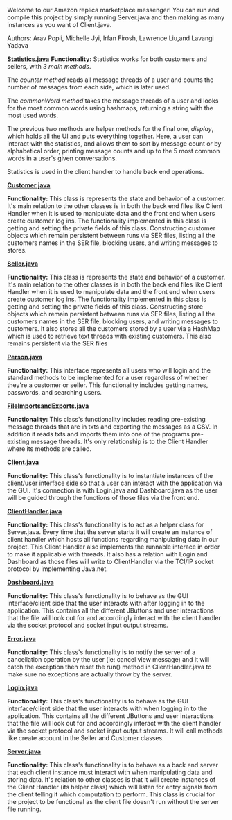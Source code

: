 Welcome to our Amazon replica marketplace messenger! You can run and compile this project by simply running Server.java and then making as many instances as you want of Client.java. 

Authors: Arav Popli, Michelle Jyi, Irfan Firosh, Lawrence Liu,and Lavangi Yadava 

<ins>**Statistics.java**</ins>
**Functionality:** 
Statistics works for both customers and sellers, with _3 main methods_. 

The _counter method_ reads all message threads of a user and counts the number of messages from each side, which is later used.

The _commonWord method_ takes the message threads of a user and looks for the most common words using hashmaps, returning a string with the most used words.

The previous two methods are helper methods for the final one, _display_, which holds all the UI and puts everything together. Here, a user can interact with the statistics, and allows them to sort by message count or by alphabetical order, printing message counts and up to the 5 most common words in a user's given conversations.

Statistics is used in the client handler to handle back end operations. 

<ins>**Customer.java**</ins>

  **Functionality:** This class is represents the state and behavior of a customer. It's main relation to the other classes is in both the back end files like Client Handler when it is used to manipulate data and the front end when users create customer log ins. The functionality implemented in this class is getting and setting the private fields of this class. Constructing customer objects which remain persistent between runs via SER files, listing all the customers names in the SER file, blocking users, and writing messages to stores. 

<ins>**Seller.java**</ins>

  **Functionality:** This class is represents the state and behavior of a customer. It's main relation to the other classes is in both the back end files like Client Handler when it is used to manipulate data and the front end when users create customer log ins. The functionality implemented in this class is getting and setting the private fields of this class. Constructing store objects which remain persistent between runs via SER files, listing all the customers names in the SER file, blocking users, and writing messages to customers. It also stores all the customers stored by a user via a HashMap which is used to retrieve text threads with existing customers. This also remains persistent via the SER files

<ins>**Person.java**</ins>

  **Functionality:** This interface represents all users who will login and the standard methods to be implemented for a user regardless of whether they're a customer or seller. This functionality includes getting names, passwords, and searching users. 


<ins>**FileImportsandExports.java**</ins>

  **Functionality:** This class's functionality includes reading pre-existing message threads that are in txts and exporting the messages as a CSV. In addition it reads txts and imports them into one of the programs pre-existing message threads. It's only relationship is to the Client Handler where its methods are called. 

<ins>**Client.java**</ins>

 **Functionality:** This class's functionality is to instantiate instances of the client/user interface side so that a user can interact with the application via the GUI. It's connection is with Login.java and Dashboard.java as the user will be guided through the functions of those files via the front end.

<ins>**ClientHandler.java**</ins>

 **Functionality:** This class's functionality is to act as a helper class for Server.java. Every time that the server starts it will create an instance of client handler which hosts all functions regarding manipulating data in our project. This Client Handler also implements the runnable interace in order to make it applicable with threads. It also has a relation with Login and Dashboard as those files will write to ClientHandler via the TCI/IP socket protocol by implementing Java.net. 

<ins>**Dashboard.java**</ins>

**Functionality:** This class's functionality is to behave as the GUI interface/client side that the user interacts with after logging in to the application. This contains all the different JButtons and user interactions that the file will look out for and accordingly interact with the client handler via the socket protocol and socket input output streams. 

<ins>**Error.java**</ins>

**Functionality:** This class's functionality is to notify the server of a cancellation operation by the user (ie: cancel view message) and it will catch the exception then reset the run() method in ClientHandler.java to make sure no exceptions are actually throw by the server.

<ins>**Login.java**</ins>

**Functionality:** This class's functionality is to behave as the GUI interface/client side that the user interacts with when logging in to the application. This contains all the different JButtons and user interactions that the file will look out for and accordingly interact with the client handler via the socket protocol and socket input output streams. It will call methods like create account in the Seller and Customer classes.

<ins>**Server.java**</ins>

**Functionality:** This class's functionality is to behave as a back end server that each client instance must interact with when manipulating data and storing data. It's relation to other classes is that it will create instances of the Client Handler (its helper class) which will listen for entry signals from the client telling it which computation to perform. This class is crucial for the project to be functional as the client file doesn't run without the server file running. 




